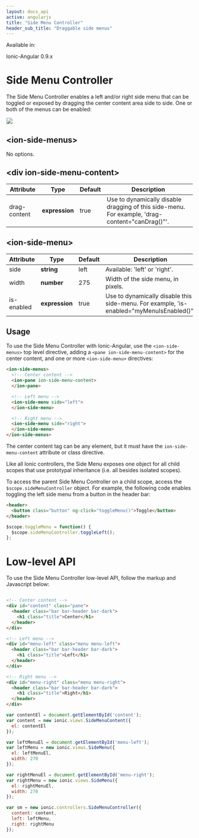 ```yaml
---
layout: docs_api
active: angularjs
title: "Side Menu Controller"
header_sub_title: "Draggable side menus"
---
```


Available in:
<div class="label label-danger">Ionic-Angular 0.9.x</div>

Side Menu Controller
===

The Side Menu Controller enables a left and/or right side menu that can be toggled or exposed by dragging the center content area side to side. One or both of the menus can be enabled:

<img src="https://ionicframework.com.s3.amazonaws.com/docs/controllers/sidemenu.gif" style="border: 1px solid #eee">

## \<ion-side-menus\>

No options.

## \<div ion-side-menu-content\>

<table class="table">
  <thead>
    <tr>
      <th>Attribute</th>
      <th>Type</th>
      <th>Default</th>
      <th>Description</th>
    </tr>
  </thead>
  <tbody>
    <tr>
      <td>drag-content</td>
      <td><b>expression</b></td>
      <td>true</td>
      <td>Use to dynamically disable dragging of this side-menu. For example, 'drag-content="canDrag()"'.</td>
    </tr>
  </tbody>
</table>

## \<ion-side-menu\>

<table class="table">
  <thead>
    <tr>
      <th>Attribute</th>
      <th>Type</th>
      <th>Default</th>
      <th>Description</th>
    </tr>
  </thead>
  <tbody>
    <tr>
      <td>side</td>
      <td><b>string</b></td>
      <td>left</td>
      <td>Available: 'left' or 'right'.</td>
    </tr>
    <tr>
      <td>width</td>
      <td><b>number</b></td>
      <td>275</td>
      <td>Width of the side menu, in pixels.</td>
    </tr>
    <tr>
      <td>is-enabled</td>
      <td><b>expression</b></td>
      <td>true</td>
      <td>Use to dynamically disable this side-menu. For example, 'is-enabled="myMenuIsEnabled()"'</td>
    </tr>
  </tbody>
</table>


## Usage

To use the Side Menu Controller with Ionic-Angular, use the `<ion-side-menus>` top level directive, adding a `<pane ion-side-menu-content>` for the center content, and one or more `<ion-side-menu>` directives:

```html
<ion-side-menus>
  <!-- Center content -->
  <ion-pane ion-side-menu-content>
  </ion-pane>

  <!-- Left menu -->
  <ion-side-menu side="left">
  </ion-side-menu>

  <!-- Right menu -->
  <ion-side-menu side="right">
  </ion-side-menu>
</ion-side-menus>
```

The center content tag can be any element, but it must have the `ion-side-menu-content` attribute or class directive.

Like all Ionic controllers, the Side Menu exposes one object for all child scopes that use prototypal inheritance (i.e. all besides isolated scopes).

To access the parent Side Menu Controller on a child scope, access the `$scope.sideMenuController` object. For example, the following code enables toggling the left side menu from a button in the header bar:

```html
<header>
  <button class="button" ng-click="toggleMenu()">Toggle</button>
</header>
```

```javascript
$scope.toggleMenu = function() {
  $scope.sideMenuController.toggleLeft();
};
```

Low-level API
=========

To use the Side Menu Controller low-level API, follow the markup and Javascript below:

```html

<!-- Center content -->
<div id="content" class="pane">
  <header class="bar bar-header bar-dark">
    <h1 class="title">Center</h1>
  </header>
</div>

<!-- Left menu -->
<div id="menu-left" class="menu menu-left">
  <header class="bar bar-header bar-dark">
    <h1 class="title">Left</h1>
  </header>
</div>

<!-- Right menu -->
<div id="menu-right" class="menu menu-right">
  <header class="bar bar-header bar-dark">
    <h1 class="title">Right</h1>
  </header>
</div>
```

```javascript
var contentEl = document.getElementById('content');
var content = new ionic.views.SideMenuContent({
  el: contentEl
});

var leftMenuEl = document.getElementById('menu-left');
var leftMenu = new ionic.views.SideMenu({
  el: leftMenuEl,
  width: 270
});

var rightMenuEl = document.getElementById('menu-right');
var rightMenu = new ionic.views.SideMenu({
  el: rightMenuEl,
  width: 270
});

var sm = new ionic.controllers.SideMenuController({
  content: content,
  left: leftMenu,
  right: rightMenu
});
```
